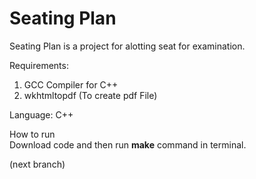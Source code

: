 Seating Plan
============

Seating Plan is a project for alotting seat for examination.<br>

Requirements:<br>
1) GCC Compiler for C++<br>
2) wkhtmltopdf (To create pdf File)<br>

Language: C++<br>

How to run<br>
Download code and then run <b>make</b> command in terminal.<br>

(next branch)
